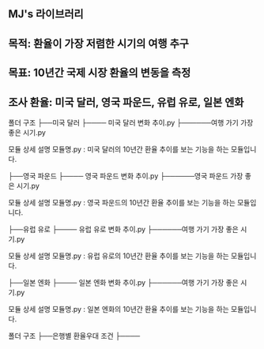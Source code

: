## MJ's 라이브러리

## 목적: 환율이 가장 저렴한 시기의 여행 추구
## 목표: 10년간 국제 시장 환율의 변동을 측정
## 조사 환율: 미국 달러, 영국 파운드, 유럽 유로, 일본 엔화

폴더 구조
├──미국 달러
├──── 미국 달러 변화 추이.py
├──────여행 가기 가장 좋은 시기.py

모듈 상세 설명
모듈명.py : 미국 달러의 10년간 환율 추이를 보는 기능을 하는 모듈입니다.


├──영국 파운드
├──── 영국 파운드 변화 추이.py
├──────영국 파운드 가장 좋은 시기.py

모듈 상세 설명
모듈명.py : 영국 파운드의 10년간 환율 추이를 보는 기능을 하는 모듈입니다.


├──유럽 유로
├──── 유럽 유로 변화 추이.py
├──────여행 가기 가장 좋은 시기.py

모듈 상세 설명
모듈명.py : 유럽 유로의 10년간 환율 추이를 보는 기능을 하는 모듈입니다.


├──일본 엔화
├──── 일본 엔화 변화 추이.py
├──────여행 가기 가장 좋은 시기.py

모듈 상세 설명
모듈명.py : 일본 엔화의 10년간 환율 추이를 보는 기능을 하는 모듈입니다.

폴더 구조
├──은행별 환율우대 조건
├──── 